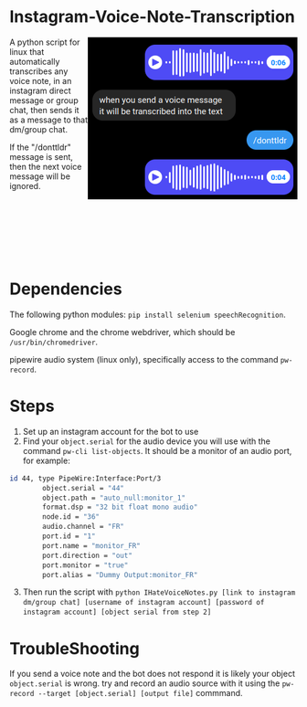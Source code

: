 # Instagram-Voice-Note-Transcription

<img src="/assets/example.png" align="right"/>
A python script for linux that automatically transcribes any voice note, in an instagram direct message or group chat, then sends it as a message to that dm/group chat.

If the "/donttldr" message is sent, then the next voice message will be ignored.  <br />

<br /><br /><br /><br /><br /><br />
  
# Dependencies
The following python modules: `pip install selenium speechRecognition`.

Google chrome and the chrome webdriver, which should be `/usr/bin/chromedriver`.

pipewire audio system (linux only), specifically access to the command `pw-record`.

# Steps
1. Set up an instagram account for the bot to use
2. Find your `object.serial` for the audio device you will use with the command `pw-cli list-objects`. It should be a monitor of an audio port, for example:
```sh
id 44, type PipeWire:Interface:Port/3
 		object.serial = "44"
 		object.path = "auto_null:monitor_1"
 		format.dsp = "32 bit float mono audio"
 		node.id = "36"
 		audio.channel = "FR"
 		port.id = "1"
 		port.name = "monitor_FR"
 		port.direction = "out"
 		port.monitor = "true"
 		port.alias = "Dummy Output:monitor_FR"
```
3. Then run the script with
   `python IHateVoiceNotes.py [link to instagram dm/group chat] [username of instagram account] [password of instagram account] [object serial from step 2]`

# TroubleShooting
If you send a voice note and the bot does not respond it is likely your object `object.serial` is wrong. try and record an audio source with it using the `pw-record --target [object.serial] [output file]` commmand.
